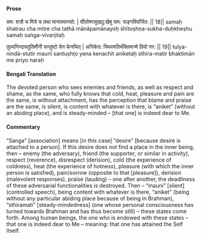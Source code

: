 #### Prose 

सम: शत्रौ च मित्रे च तथा मानापमानयो: |
शीतोष्णसुखदु:खेषु सम: सङ्गविवर्जित: || 18||
samaḥ śhatrau cha mitre cha tathā mānāpamānayoḥ
śhītoṣhṇa-sukha-duḥkheṣhu samaḥ saṅga-vivarjitaḥ

तुल्यनिन्दास्तुतिर्मौनी सन्तुष्टो येन केनचित् |
अनिकेत: स्थिरमतिर्भक्तिमान्मे प्रियो नर: || 19||
tulya-nindā-stutir maunī santuṣhṭo yena kenachit
aniketaḥ sthira-matir bhaktimān me priyo naraḥ

 #### Bengali Translation 

The devoted person who sees enemies and friends, as well as respect and shame, as the same, who fully knows that cold, heat, pleasure and pain are the same, is without attachment, has the perception that blame and praise are the same, is silent, is content with whatever is there, is “aniket” (without an abiding place), and is steady-minded – [that one] is indeed dear to Me. 

 #### Commentary 

“Sanga” [association] means [in this case] “desire” [because desire is attached to a person]. If this desire does not find a place in the inner being, then – enemy (the adversary), friend (the supporter, or similar in activity), respect (reverence), disrespect (derision), cold (the experience of coldness), heat (the experience of hotness), pleasure (with which the inner person is satisfied), pain/sorrow (opposite to that [pleasure]), derision (malevolent responses), praise (lauding) – one after another, the deadliness of these adversarial functionalities is destroyed. Then – “mauni” [silent] (controlled speech), being content with whatever is there, “aniket” (being without any particular abiding place because of being in Brahman), “sthiramati” [steady-mindedness] (one whose personal consciousness has turned towards Brahman and has thus become still) – these states come forth. Among human beings, the one who is endowed with these states – that one is indeed dear to Me – meaning: that one has attained the Self Itself. 